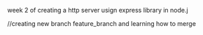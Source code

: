 week 2 of creating a http server usign express library in node.j

//creating new branch feature_branch and learning how to merge
